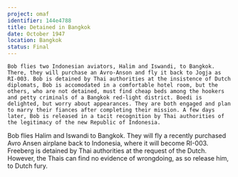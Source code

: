 ```yaml
---
project: omaf
identifier: 144e4788
title: Detained in Bangkok
date: October 1947 
location: Bangkok
status: Final
---
```


``` synopsis
Bob flies two Indonesian aviators, Halim and Iswandi, to Bangkok. There, they will purchase an Avro-Anson and fly it back to Jogja as RI-003. Bob is detained by Thai authorities at the insistence of Dutch diplomats, Bob is accomodated in a comfortable hotel room, but the others, who are not detained, must find cheap beds among the hookers and petty criminals of a Bangkok red-light district. Boedi is delighted, but worry about appearances. They are both engaged and plan to marry their fiances after completing their mission. A few days later, Bob is released in a tacit recognition by Thai authorities of the legitimacy of the new Republic of Indonesia. 
```

Bob flies Halim and Iswandi to Bangkok. They will fly a recently
purchased Avro Ansen airplane back to Indonesia, where it will become
RI-003. Freeberg is detained by Thai authorities at the request of the
Dutch. However, the Thais can find no evidence of wrongdoing, as so
release him, to Dutch fury.